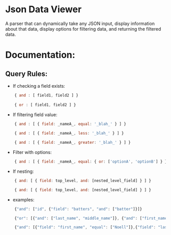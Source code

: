 # Json Data Viewer

A parser that can dynamically take any JSON input, display information about that data, display options for filtering data, 
and returning the filtered data. 


# Documentation:

## Query Rules:

* If checking a field exists:
```js
    { and : [ field1, field2 ] }
    
    { or : [ field1, field2 ] }
```

* If filtering field value: 
```js
    { and : [ { field: _nameA_, equal: '_blah_' } ] }
    
    { and : [ { field: _nameA_, less: '_blah_' } ] }

    { and : [ { field: _nameA_, greater: '_blah_' } ] }
```    

* Filter with options:
```js
    { and : [ { field: _nameA_, equal: { or: ['optionA', 'optionB'] } } ] }
```

* If nesting:

```js
    { and: [ { field: top_level, and: [nested_level_field] } ] }

    { and: [ { field: top_level, and: [nested_level_field] } ] }
```

* examples:

```js
    {"and": ["id", {"field": "batters", "and": ["batter"]}]}

    {"or": [{"and": ["last_name", "middle_name"]}, {"and": ["first_name"]}]}

    {"and": [{"field": "first_name", "equal": ["Noell"]},{"field": "last_name", "equal": ["Bea"]}]}

```